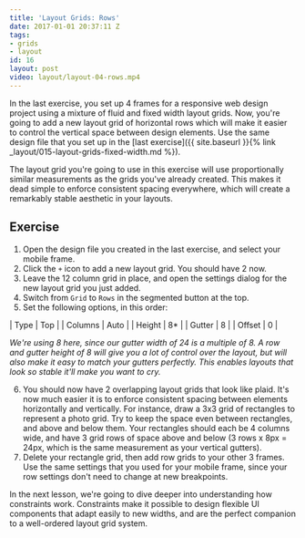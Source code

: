 ```yaml
---
title: 'Layout Grids: Rows'
date: 2017-01-01 20:37:11 Z
tags:
- grids
- layout
id: 16
layout: post
video: layout/layout-04-rows.mp4
---
```


In the last exercise, you set up 4 frames for a responsive web design project using a mixture of fluid and fixed width layout grids. Now, you're going to add a new layout grid of horizontal rows which will make it easier to control the vertical space between design elements. Use the same design file that you set up in the [last exercise]({{ site.baseurl }}{% link _layout/015-layout-grids-fixed-width.md %}).

The layout grid you're going to use in this exercise will use proportionally similar measurements as the grids you've already created. This makes it dead simple to enforce consistent spacing everywhere, which will create a remarkably stable aesthetic in your layouts.

<!--more-->
## Exercise

1. Open the design file you created in the last exercise, and select your mobile frame.
2. Click the `+` icon to add a new layout grid. You should have 2 now.
3. Leave the 12 column grid in place, and open the settings dialog for the new layout grid you just added.
4. Switch from `Grid` to `Rows` in the segmented button at the top.
5. Set the following options, in this order:

| Type | Top |
| Columns | Auto |
| Height | 8* |
| Gutter | 8 |
| Offset | 0 |

*We're using 8 here, since our gutter width of 24 is a multiple of 8. A row and gutter height of 8 will give you a lot of control over the layout, but will also make it easy to match your gutters perfectly. This enables layouts that look so stable it'll make you want to cry.*

6. You should now have 2 overlapping layout grids that look like plaid. It's now much easier it is to enforce consistent spacing between elements horizontally and vertically. For instance, draw a 3x3 grid of rectangles to represent a photo grid. Try to keep the space even between rectangles, and above and below them. Your rectangles should each be 4 columns wide, and have 3 grid rows of space above and below (3 rows x 8px = 24px, which is the same measurement as your vertical gutters).
7. Delete your rectangle grid, then add row grids to your other 3 frames. Use the same settings that you used for your mobile frame, since your row settings don't need to change at new breakpoints.

In the next lesson, we're going to dive deeper into understanding how constraints work. Constraints make it possible to design flexible UI components that adapt easily to new widths, and are the perfect companion to a well-ordered layout grid system.
